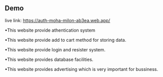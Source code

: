 
## Demo

live link: https://auth-moha-milon-ab3ea.web.app/

•This website provide athentication system


•This website provide add to cart method for storing data.


•This website provide login and resister system.


•This website provides database facilities.


•This website provides advertising which is very important for bussiness.
